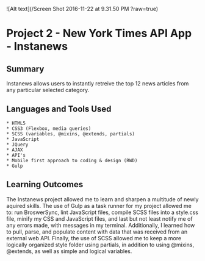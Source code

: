 ![Alt text](/Screen Shot 2016-11-22 at 9.31.50 PM ?raw=true)
# Project 2 - New York Times API App - Instanews

## Summary

Instanews allows users to instantly retreive the top 12 news articles from any particular selected category. 

## Languages and Tools Used

	* HTML5 
	* CSS3 (Flexbox, media queries)
	* SCSS (variables, @mixins, @extends, partials)
	* JavaScript 
	* JQuery
	* AJAX
	* API's
	* Mobile first approach to coding & design (RWD)
	* Gulp

## Learning Outcomes

The Instanews project allowed me to learn and sharpen a multitude of newly aquired skills. The use of Gulp as a task runner for my project allowed me to: run BroswerSync, lint JavaScript files, compile SCSS files into a style.css file, minify my CSS and JavaScript files, and last but not least notify me of any errors made, with messages in my terminal. Additionally, I learned how to pull, parse, and populate content with data that was received from an external web API. Finally, the use of SCSS allowed me to keep a more logically organized style folder using partials, in addition to using @mixins, @extends, as well as simple and logical variables.



